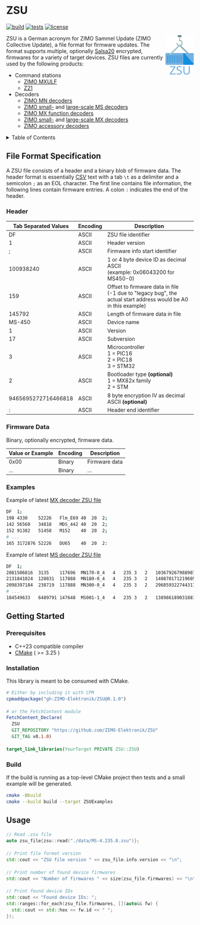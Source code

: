 # ZSU

[![build](https://github.com/ZIMO-Elektronik/ZSU/actions/workflows/build.yml/badge.svg)](https://github.com/ZIMO-Elektronik/ZSU/actions/workflows/build.yml) [![tests](https://github.com/ZIMO-Elektronik/ZSU/actions/workflows/tests.yml/badge.svg)](https://github.com/ZIMO-Elektronik/ZSU/actions/workflows/tests.yml) [![license](https://img.shields.io/github/license/ZIMO-Elektronik/ZSU)](https://github.com/ZIMO-Elektronik/ZSU/raw/master/LICENSE)

<img src="data/images/logo.svg" width="15%" align="right">

ZSU is a German acronym for ZIMO Sammel Update (ZIMO Collective Update), a file format for firmware updates. The format supports multiple, optionally [Salsa20](https://github.com/ZIMO-Elektronik/Salsa20) encrypted, firmwares for a variety of target devices. ZSU files are currently used by the following products:
- Command stations
  - [ZIMO MXULF](http://www.zimo.at/web2010/products/InfMXULF_EN.htm)
  - [Z21](https://www.z21.eu/en)
- Decoders
  - [ZIMO MN decoders](http://www.zimo.at/web2010/products/mn-nicht-sound-decoder_EN.htm)
  - [ZIMO small-](http://www.zimo.at/web2010/products/ms-sound-decoder_EN.htm) and [large-scale MS decoders](http://www.zimo.at/web2010/products/ms-sound-decoder-grossbahn_EN.htm)
  - [ZIMO MX function decoders](http://www.zimo.at/web2010/products/funktionsdecoder_EN.htm)
  - [ZIMO small-](http://www.zimo.at/web2010/products/lokdecoder_EN.htm) and [large-scale MX decoders](http://www.zimo.at/web2010/products/lokdecodergrosse_EN.htm)
  - [ZIMO accessory decoders](http://www.zimo.at/web2010/products/zubehoerdecoder_EN.htm)

<details>
  <summary>Table of Contents</summary>
  <ol>
    <li><a href="#file-format-specification">File Format Specification</a></li>
      <ul>
        <li><a href="#header">Header</a></li>
        <li><a href="#firmware-data">Firmware Data</a></li>
      </ul>
    <li><a href="#getting-started">Getting Started</a></li>
      <ul>
        <li><a href="#prerequisites">Prerequisites</a></li>
        <li><a href="#installation">Installation</a></li>
        <li><a href="#build">Build</a></li>
      </ul>
    <li><a href="#usage">Usage</a></li>
  </ol>
</details>

## File Format Specification
A ZSU file consists of a header and a binary blob of firmware data. The header format is essentially [CSV](https://en.wikipedia.org/wiki/Comma-separated_values) text with a tab `\t` as a delimiter and a semicolon `;` as an EOL character. The first line contains file information, the following lines contain firmware entries. A colon `:` indicates the end of the header.

### Header
| Tab Separated Values | Encoding | Description                                                                                                        |
| -------------------- | -------- | ------------------------------------------------------------------------------------------------------------------ |
| DF                   | ASCII    | ZSU file identifier                                                                                                |
| 1                    | ASCII    | Header version                                                                                                     |
| ;                    | ASCII    | Firmware info start identifier                                                                                     |
| 100938240            | ASCII    | 1 or 4 byte device ID as decimal ASCII<br/>(example: 0x06043200 for MS450-0)                                       |
| 159                  | ASCII    | Offset to firmware data in file<br/>(-1 due to "legacy bug", the actual start address would be A0 in this example) |
| 145792               | ASCII    | Length of firmware data in file                                                                                    |
| MS-450               | ASCII    | Device name                                                                                                        |
| 1                    | ASCII    | Version                                                                                                            |
| 17                   | ASCII    | Subversion                                                                                                         |
| 3                    | ASCII    | Microcontroller<br/>1 = PIC16<br/>2 = PIC18<br/>3 = STM32                                                          |
| 2                    | ASCII    | Bootloader type **(optional)**<br/>1 = MX82x family<br/>2 =  STM                                                   |
| 9465695272716466818  | ASCII    | 8 byte encryption IV as decimal ASCII **(optional)**                                                               |
| :                    | ASCII    | Header end identifier                                                                                              |

### Firmware Data
Binary, optionally encrypted, firmware data.

| Value or Example | Encoding | Description   |
| ---------------- | -------- | ------------- |
| 0x00             | Binary   | Firmware data |
| ...              | Binary   | ...           |

### Examples
Example of latest [MX decoder ZSU file](./data/DS230503.zsu)
```sh
DF	1;
198	4330	52226	Flm_E69	40	20	2;
142	56560	34818	MDS_442	40	20	2;
152	91382	51458	M152	40	20	2;
# ...
165	3172876	52226	DU65	40	20	2:
```

Example of latest [MS decoder ZSU file](./data/MS-5.3.1.zsu)
```sh
DF	1;
2081506816	3135	117696	MN170-0_4	4	235	3	2	10367926798890783065;
2131841024	120831	117888	MN180-0_4	4	235	3	2	14087017121960536323;
2098397184	238719	117888	MN300-0_4	4	235	3	2	2968593227443176535;
# ...
184549633	6489791	147648	MS001-1_4	4	235	3	2	1389861890318814935:
```

## Getting Started
### Prerequisites
- C++23 compatible compiler
- [CMake](https://cmake.org/) ( >= 3.25 )

### Installation
This library is meant to be consumed with CMake.

```cmake
# Either by including it with CPM
cpmaddpackage("gh:ZIMO-Elektronik/ZSU@0.1.0")

# or the FetchContent module
FetchContent_Declare(
  ZSU
  GIT_REPOSITORY "https://github.com/ZIMO-Elektronik/ZSU"
  GIT_TAG v0.1.0)

target_link_libraries(YourTarget PRIVATE ZSU::ZSU)
```

### Build
If the build is running as a top-level CMake project then tests and a small example will be generated.
```sh
cmake -Bbuild
cmake --build build --target ZSUExamples
```

## Usage
```cpp
// Read .zsu file
auto zsu_file{zsu::read("./data/MS-4.235.0.zsu")};

// Print file format version
std::cout << "ZSU file version " << zsu_file.info.version << "\n";

// Print number of found device firmwares
std::cout << "Number of firmwares " << size(zsu_file.firmwares) << "\n";

// Print found device IDs
std::cout << "Found device IDs: ";
std::ranges::for_each(zsu_file.firmwares, [](auto&& fw) {
  std::cout << std::hex << fw.id << " ";
});
```